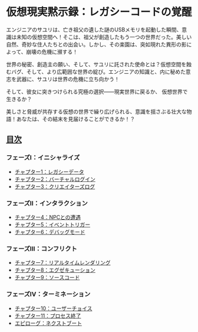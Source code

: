 # 仮想現実黙示録：レガシーコードの覚醒

エンジニアのサユリは、亡き祖父の遺した謎のUSBメモリを起動した瞬間、意識は未知の仮想空間へ！そこは、祖父が創造したもう一つの世界だった。美しい自然、奇妙な住人たちとの出会い。しかし、その楽園は、突如現れた異形の影によって、崩壊の危機に瀕する！

世界の秘密、創造主の願い、そして、サユリに託された使命とは？仮想空間を蝕むバグ、そして、より広範囲な世界の綻び。エンジニアの知識と、内に秘めた意志を武器に、サユリは世界の危機に立ち向かう！

そして、彼女に突きつけられる究極の選択――現実世界に戻るか、 仮想世界で生きるか？

美しさと脅威が共存する仮想の世界で繰り広げられる、意識を揺さぶる壮大な物語！あなたは、その結末を見届けることができるか！？

## [目次](0.md)

### フェーズI：イニシャライズ

- [チャプター1：レガシーデータ](1-1.md)
- [チャプター2：バーチャルログイン](1-2.md)
- [チャプター3：クリエイターズログ](1-3.md)

### フェーズII：インタラクション

- [チャプター4：NPCとの遭遇](2-1.md)
- [チャプター5：イベントトリガー](2-2.md)
- [チャプター6：デバッグモード](2-3.md)

### フェーズIII：コンフリクト

- [チャプター7：リアルタイムレンダリング](3-1.md)
- [チャプター8：エグゼキューション](3-2.md)
- [チャプター9：ソースコード](3-3.md)

### フェーズIV：ターミネーション

- [チャプター10：ユーザーチョイス](4-1.md)
- [チャプター11：プロセス終了](4-2.md)
- [エピローグ：ネクストブート](4-3.md)